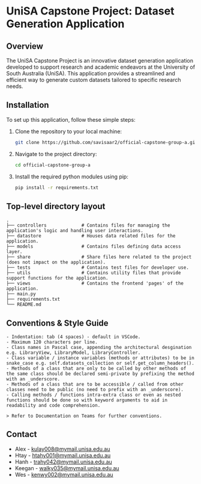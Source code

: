 # UniSA Capstone Project: Dataset Generation Application

## Overview

The UniSA Capstone Project is an innovative dataset generation application developed to support research and academic endeavors at the University of South Australia (UniSA). This application provides a streamlined and efficient way to generate custom datasets tailored to specific research needs.

## Installation

To set up this application, follow these simple steps:

1. Clone the repository to your local machine:

   ```bash
   git clone https://github.com/savisaar2/official-capstone-group-a.git

2. Navigate to the project directory:
    ```bash
    cd official-capstone-group-a

3. Install the required python modules using pip:
    ```bash
    pip install -r requirements.txt

## Top-level directory layout
    .
    ├── controllers             # Contains files for managing the application's logic and handling user interactions.
    ├── datastore               # Houses data related files for the application.
    ├── models                  # Contains files defining data access layer.
    ├── share                   # Share files here related to the project (does not impact on the application).
    ├── tests                   # Contains test files for developer use.
    ├── utils                   # Contains utility files that provide support functions for the application.
    ├── views                   # Contains the frontend 'pages' of the application.
    ├── main.py
    ├── requirements.txt
    └── README.md

## Conventions & Style Guide
    - Indentation: tab (4 spaces) - default in VSCode. 
    - Maximum 120 characters per line. 
    - Class names in Pascal case, appending the architectural desgination e.g. LibraryView, LibraryModel, LibraryController.
    - Class variable / instance variables (methods or attributes) to be in snake_case e.g. self.datasets_collection or self.get_column_headers().
    - Methods of a class that are only to be called by other methods of the same class should be declared semi-private by prefixing the method with an _underscore.
    - Methods of a class that are to be accessible / called from other classes need to be public (no need to prefix with an _underscore).
    - Calling methods / functions intra-extra class or even as nested functions should be done so with keyword arguments to aid in readability and code comprehension.

    > Refer to Documentation on Teams for further conventions.

## Contact

- Alex      - kulay008@mymail.unisa.edu.au
- Htay      - htahy001@mymail.unisa.edu.au
- Hanh      - trahy042@mymail.unisa.edu.au
- Keegan    - walky035@mymail.unisa.edu.au
- Wes       - kenwy002@mymail.unisa.edu.au

